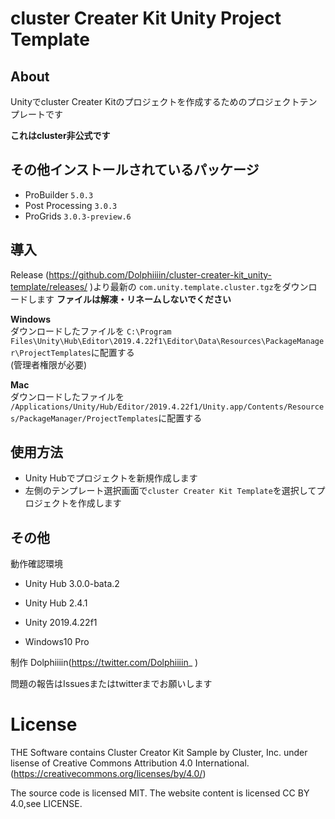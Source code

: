 # cluster Creater Kit Unity Project Template

About
---
Unityでcluster Creater Kitのプロジェクトを作成するためのプロジェクトテンプレートです

**これはcluster非公式です**

## その他インストールされているパッケージ

- ProBuilder `5.0.3`
- Post Processing `3.0.3`
- ProGrids `3.0.3-preview.6`



導入
---
Release (https://github.com/Dolphiiiin/cluster-creater-kit_unity-template/releases/ )より最新の
`com.unity.template.cluster.tgz`をダウンロードします
**ファイルは解凍・リネームしないでください**

**Windows**  
ダウンロードしたファイルを
`C:\Program Files\Unity\Hub\Editor\2019.4.22f1\Editor\Data\Resources\PackageManager\ProjectTemplates`に配置する  
(管理者権限が必要)

**Mac**  
ダウンロードしたファイルを
`/Applications/Unity/Hub/Editor/2019.4.22f1/Unity.app/Contents/Resources/PackageManager/ProjectTemplates`に配置する  

使用方法
---
- Unity Hubでプロジェクトを新規作成します
- 左側のテンプレート選択画面で`cluster Creater Kit Template`を選択してプロジェクトを作成します


その他
---
動作確認環境

- Unity Hub 3.0.0-bata.2
- Unity Hub 2.4.1


- Unity 2019.4.22f1
- Windows10 Pro

制作
Dolphiiiin(https://twitter.com/Dolphiiiin_ )

問題の報告はIssuesまたはtwitterまでお願いします



# License
THE Software contains Cluster Creator Kit Sample by Cluster, Inc. under lisense of  Creative Commons Attribution 4.0 International.(https://creativecommons.org/licenses/by/4.0/)

The source code is licensed MIT. The website content is licensed CC BY 4.0,see LICENSE.
